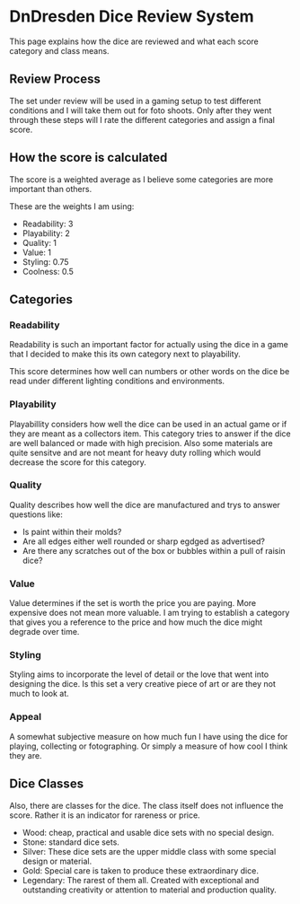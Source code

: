 # DnDresden Dice Review System

This page explains how the dice are reviewed and what each score category and class means.

## Review Process

The set under review will be used in a gaming setup to test different conditions and I will take them out for foto shoots. Only after they went through these steps will I rate the different categories and assign a final score.

## How the score is calculated

The score is a weighted average as I believe some categories are more important than others.

These are the weights I am using:

- Readability: 3
- Playability: 2
- Quality: 1
- Value: 1
- Styling: 0.75
- Coolness: 0.5

## Categories

### Readability

Readability is such an important factor for actually using the dice in a game that I decided to make this its own category next to playability.

This score determines how well can numbers or other words on the dice be read under different lighting conditions and environments.

### Playability

Playabillity considers how well the dice can be used in an actual game or if they are meant as a collectors item. This category tries to answer if the dice are well balanced or made with high precision. Also some materials are quite sensitve and are not meant for heavy duty rolling which would decrease the score for this category.

### Quality

Quality describes how well the dice are manufactured and trys to answer questions like:

- Is paint within their molds?
- Are all edges either well rounded or sharp egdged as advertised?
- Are there any scratches out of the box or bubbles within a pull of raisin dice?

### Value

Value determines if the set is worth the price you are paying. More expensive does not mean more valuable. I am trying to establish a category that gives you a reference to the price and how much the dice might degrade over time.

### Styling

Styling aims to incorporate the level of detail or the love that went into designing the dice. Is this set a very creative piece of art or are they not much to look at.

### Appeal

A somewhat subjective measure on how much fun I have using the dice for playing, collecting or fotographing. Or simply a measure of how cool I think they are.

## Dice Classes

Also, there are classes for the dice. The class itself does not influence the score. Rather it is an indicator for rareness or price.

- Wood: cheap, practical and usable dice sets with no special design.
- Stone: standard dice sets.
- Silver: These dice sets are the upper middle class with some special design or material.
- Gold: Special care is taken to produce these extraordinary dice.
- Legendary: The rarest of them all. Created with exceptional and outstanding creativity or attention to material and production quality.
